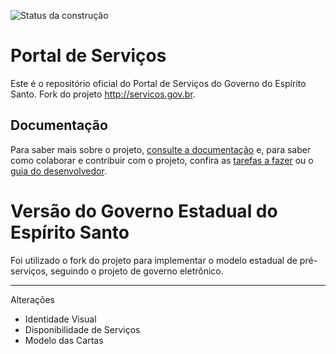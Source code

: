 ![Status da construção](https://travis-ci.org/prodest/portal-de-servicos.svg?branch=master)


Portal de Serviços
====

Este é o repositório oficial do Portal de Serviços do Governo do Espírito Santo. Fork do projeto http://servicos.gov.br.

Documentação
-----

Para saber mais sobre o projeto, [consulte a documentação](http://servicosgovbr.github.io/portal-de-servicos/) e,
para saber como colaborar e contribuir com o projeto, confira as [tarefas a fazer][ISSUES] ou o
[guia do desenvolvedor](http://servicosgovbr.github.io/portal-de-servicos/desenvolvimento/index.html).

[ISSUES]:https://github.com/prodest/portal-de-servicos/issues

Versão do Governo Estadual do Espírito Santo
===

Foi utilizado o fork do projeto para implementar o modelo estadual de pré-serviços, seguindo o projeto de governo eletrônico.

----
Alterações
- Identidade Visual
- Disponibilidade de Serviços
- Modelo das Cartas
